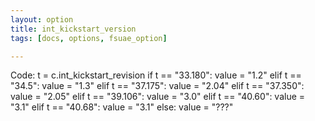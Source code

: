 ```yaml
---
layout: option
title: int_kickstart_version
tags: [docs, options, fsuae_option]

---
```


Code:
    t = c.int_kickstart_revision
    if t == "33.180":
        value = "1.2"
    elif t == "34.5":
        value = "1.3"
    elif t == "37.175":
        value = "2.04"
    elif t == "37.350":
        value = "2.05"
    elif t == "39.106":
        value = "3.0"
    elif t == "40.60":
        value = "3.1"
    elif t == "40.68":
        value = "3.1"
    else:
        value = "???"
